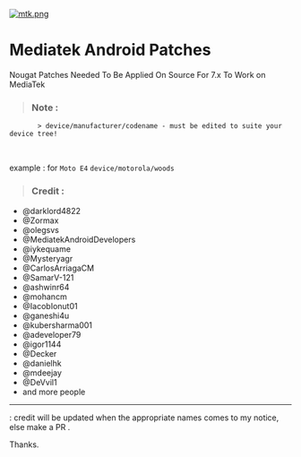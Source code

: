 [![mtk.png](https://s26.postimg.org/yszizgcex/mtk.png)](https://postimg.org/image/e8up0ywnp/)

# Mediatek Android Patches
Nougat Patches Needed To Be Applied On Source For 7.x To Work on MediaTek

> ### Note : 
	 
           > device/manufacturer/codename - must be edited to suite your device tree!
        	
 
example : for `Moto E4`  ```device/motorola/woods``` 


> ### Credit :
- @darklord4822
- @Zormax
- @olegsvs
- @MediatekAndroidDevelopers
- @iykequame
- @Mysteryagr
- @CarlosArriagaCM
- @SamarV-121
- @ashwinr64
- @mohancm
- @IacobIonut01
- @ganeshi4u
- @kubersharma001
- @adeveloper79
- @igor1144
- @Decker
- @danielhk
- @mdeejay
- @DeVvil1
- and more people 
***
: credit will be updated when the appropriate names comes to my notice, else make a PR .

Thanks.
